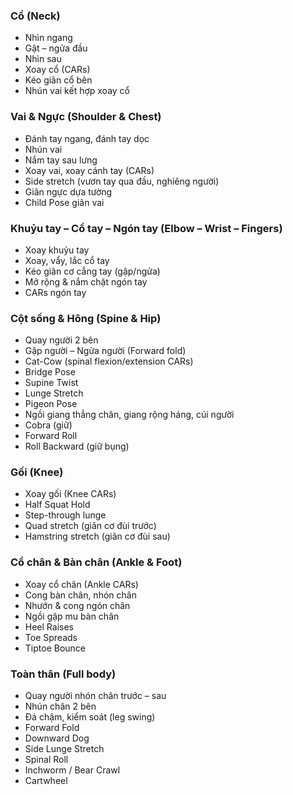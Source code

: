 ### Cổ (Neck)
- Nhìn ngang  
- Gật – ngửa đầu  
- Nhìn sau  
- Xoay cổ (CARs)  
- Kéo giãn cổ bên  
- Nhún vai kết hợp xoay cổ  

### Vai & Ngực (Shoulder & Chest)
- Đánh tay ngang, đánh tay dọc  
- Nhún vai  
- Nắm tay sau lưng  
- Xoay vai, xoay cánh tay (CARs)  
- Side stretch (vươn tay qua đầu, nghiêng người)  
- Giãn ngực dựa tường  
- Child Pose giãn vai  

### Khuỷu tay – Cổ tay – Ngón tay (Elbow – Wrist – Fingers)
- Xoay khuỷu tay  
- Xoay, vẩy, lắc cổ tay  
- Kéo giãn cơ cẳng tay (gập/ngửa)  
- Mở rộng & nắm chặt ngón tay  
- CARs ngón tay  

### Cột sống & Hông (Spine & Hip)
- Quay người 2 bên  
- Gập người – Ngửa người (Forward fold) 
- Cat-Cow (spinal flexion/extension CARs)  
- Bridge Pose  
- Supine Twist  
- Lunge Stretch  
- Pigeon Pose  
- Ngồi giang thẳng chân, giang rộng háng, cúi người
- Cobra (giữ)
- Forward Roll
- Roll Backward (giữ bụng)
  
### Gối (Knee)
- Xoay gối (Knee CARs)  
- Half Squat Hold  
- Step-through lunge  
- Quad stretch (giãn cơ đùi trước)  
- Hamstring stretch (giãn cơ đùi sau)  

### Cổ chân & Bàn chân (Ankle & Foot)
- Xoay cổ chân (Ankle CARs)  
- Cong bàn chân, nhón chân  
- Nhướn & cong ngón chân  
- Ngồi gập mu bàn chân  
- Heel Raises  
- Toe Spreads  
- Tiptoe Bounce

### Toàn thân (Full body)
- Quay người nhón chân trước – sau  
- Nhún chân 2 bên  
- Đá chậm, kiểm soát (leg swing)  
- Forward Fold  
- Downward Dog  
- Side Lunge Stretch  
- Spinal Roll  
- Inchworm / Bear Crawl
- Cartwheel
